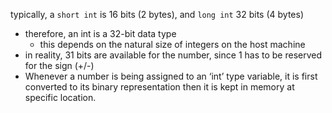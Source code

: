 
typically, a `short int` is 16 bits (2 bytes), and `long int` 32 bits (4 bytes)
- therefore, an int is a 32-bit data type
	- this depends on the natural size of integers on the host machine
- in reality, 31 bits are available for the number, since 1 has to be reserved for the sign (+/-)
- Whenever a number is being assigned to an ‘int’ type variable, it is first converted to its binary representation then it is kept in memory at specific location.

